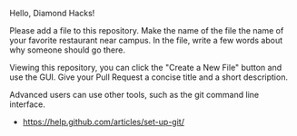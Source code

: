 Hello, Diamond Hacks!

Please add a file to this repository. Make the name of the file the name of
your favorite restaurant near campus. In the file, write a few words about why
someone should go there.

Viewing this repository, you can click the "Create a New File" button and use
the GUI. Give your Pull Request a concise title and a short description.

Advanced users can use other tools, such as the git command line interface.
- https://help.github.com/articles/set-up-git/
